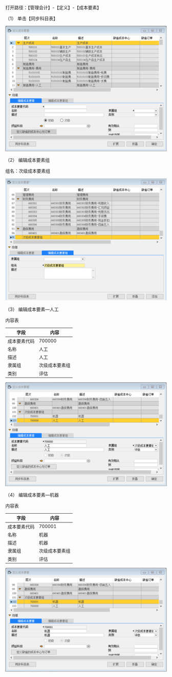 打开路径：【管理会计】-【定义】-【成本要素】

（1） 单击【同步科目表】

![img](BAP_QuickStart_Images/23.1.png) 

（2） 编辑成本要素组

组名：次级成本要素组

![img](BAP_QuickStart_Images/23.2.png) 

（3） 编辑成本要素—人工

内容表

| **字段**     | **内容**       |
| ------------ | -------------- |
| 成本要素代码 | 700000         |
| 名称         | 人工           |
| 描述         | 人工           |
| 隶属组       | 次级成本要素组 |
| 类别         | 评估           |

![img](BAP_QuickStart_Images/23.3.png) 

（4） 编辑成本要素—机器

内容表

| **字段**     | **内容**       |
| ------------ | -------------- |
| 成本要素代码 | 700001         |
| 名称         | 机器           |
| 描述         | 机器           |
| 隶属组       | 次级成本要素组 |
| 类别         | 评估           |

![img](BAP_QuickStart_Images/23.4.png)
